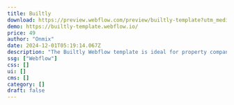 ```yaml
---
title: Builtly
download: https://preview.webflow.com/preview/builtly-template?utm_medium=preview_link&utm_source=designer&utm_content=builtly-template&preview=7e0d6e7dddf6b3d9e64c7bbf24261c63&locale=en&workflow=preview
demo: https://builtly-template.webflow.io/
price: 49
author: "Onmix"
date: 2024-12-01T05:19:14.067Z
description: "The Builtly Webflow template is ideal for property companies, featuring a modern, professional design tailored for apartments, agents, housing, and real estate needs. Perfect for showcasing your business in the real estate industry."
ssg: ["Webflow"]
css: []
ui: []
cms: []
category: []
draft: false
---
```


